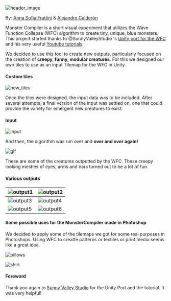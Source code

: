 ![header_image](https://github.com/asfrattini/Monster-Compiler/blob/master/presentation.jpg)

By:
  [Anna Sofia Frattini](https://www.behance.net/Asfrattini)
  & 
  [Alejandro Calderón](https://www.behance.net/acalderonl) 

Monster Compiler is a short visual experiment that utilizes the Wave Function Collapse (WFC) algorithm to create tiny, unique, blue monsters. This project started thanks to @SunnyValleyStudio 's [Unity port for the WFC](https://github.com/SunnyValleyStudio/WaveFunctionCollapseUnityTilemapTutorial) and his very useful [Youtube tutorials](https://youtu.be/ws4r3wLPNSE?list=PLcRSafycjWFeKAS40OdIvhL7j-vsgE3eg). 

We decided to use this tool to create new outputs, particularly focused on the creation of **creepy, funny, modular creatures**. For this we designed our own tiles to use as an input Tilemap for the WFC in Unity.

<h4>Custom tiles</h4>

![new_tiles](https://github.com/asfrattini/Monster-Compiler/blob/master/screencaps/Screen%20Shot%202020-01-22%20at%206.59.08%20PM.png)

Once the tiles were designed, the input data was to be included. After several attempts, a final version of the input was settled on, one that could provide the variety for emergent new creatures to exist.

<h4>Input</h4>

![input](https://github.com/asfrattini/Monster-Compiler/blob/master/screencaps/input.png)

And then, the algorithm was run over and **over and over again!**

![gif](https://github.com/asfrattini/Monster-Compiler/blob/master/outputs/gif.gif)

These are some of the creatures outputted by the WFC. These creepy looking meshes of eyes, arms and ears turned out to be a lot of fun.

<h4>Various outputs</h4>

![output1](https://github.com/asfrattini/Monster-Compiler/blob/master/outputs/output1.png)|![output2](https://github.com/asfrattini/Monster-Compiler/blob/master/outputs/output11.png)
----------|----------
![output3](https://github.com/asfrattini/Monster-Compiler/blob/master/outputs/output4.png)|![output4](https://github.com/asfrattini/Monster-Compiler/blob/master/outputs/output7.png)
![output5](https://github.com/asfrattini/Monster-Compiler/blob/master/outputs/output1.png)|![output6](https://github.com/asfrattini/Monster-Compiler/blob/master/outputs/output9.png)

<h4>Some possible uses for the MonsterCompiler made in Photoshop</h4>

We decided to apply some of the tilemaps we got for some real purposes in Photoshops. Using WFC to creatte patterns or textiles or print media seems like a great idea.

![pillows](https://github.com/asfrattini/Monster-Compiler/blob/master/outputs/pillows.png)

![shirt](https://github.com/asfrattini/Monster-Compiler/blob/master/outputs/shirt.jpg)

<h4>Foreword</h4>
  
Thank you again to [Sunny Valley Studio](https://github.com/SunnyValleyStudio) for the Unity Port and the tutorial. It was very helpful!
